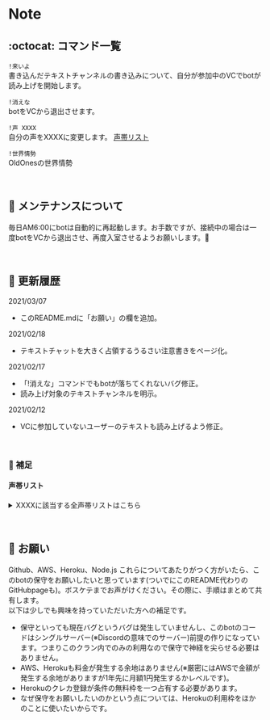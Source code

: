 # Note  

## :octocat: コマンド一覧

`!来いよ`  
書き込んだテキストチャンネルの書き込みについて、自分が参加中のVCでbotが読み上げを開始します。

`!消えな`  
botをVCから退出させます。

`!声 XXXX`  
自分の声をXXXXに変更します。 [声帯リスト](#声帯リスト)

`!世界情勢`  
OldOnesの世界情勢

&nbsp;
## :wrench: メンテナンスについて

毎日AM6:00にbotは自動的に再起動します。お手数ですが、接続中の場合は一度botをVCから退出させ、再度入室させるようお願いします。:ant:

&nbsp;
## :date: 更新履歴

2021/03/07

- このREADME.mdに「お願い」の欄を追加。

2021/02/18

- テキストチャットを大きく占領するうるさい注意書きをページ化。

2021/02/17

- 「!消えな」コマンドでもbotが落ちてくれないバグ修正。
- 読み上げ対象のテキストチャンネルを明示。

2021/02/12

- VCに参加していないユーザーのテキストも読み上げるよう修正。

&nbsp;
### :memo: 補足
#### 声帯リスト

<details>
<summary>XXXXに該当する全声帯リストはこちら</summary>
<div>
Aditi | Amy | Astrid | Bianca | Brian | Camila | Carla | Carmen | Celine | Chantal | Conchita | Cristiano | Dora | Emma | Enrique | Ewa | Filiz | Geraint | Giorgio | Gwyneth | Hans | Ines | Ivy | Jacek | Jan | Joanna | Joey | Justin | Karl | Kendra | Kevin | Kimberly | Lea | Liv | Lotte | Lucia | Lupe | Mads | Maja | Marlene | Mathieu | Matthew | Maxim | Mia | Miguel | Mizuki | Naja | Nicole | Penelope | Raveena | Ricardo | Ruben | Russell | Salli | Seoyeon | Takumi | Tatyana | Vicki | Vitoria | Zeina | Zhiyu
</div>
</details>
  
&nbsp;  
## :bow: お願い
Github、AWS、Heroku、Node.js これらについてあたりがつく方がいたら、このbotの保守をお願いしたいと思っています(ついでにこのREADME代わりのGitHubpageも)。ボスケテまでお声がけください。その際に、手順はまとめて共有します。  
以下は少しでも興味を持っていただいた方への補足です。

- 保守といっても現在バグというバグは発生していませんし、このbotのコードはシングルサーバー(※Discordの意味でのサーバー)前提の作りになっています。つまりこのクラン内でのみの利用なので保守で神経を尖らせる必要はありません。
- AWS、Herokuも料金が発生する余地はありません(※厳密にはAWSで金額が発生する余地がありますが1年先に月額1円発生するかレベルです)。
- Herokuのクレカ登録が条件の無料枠を一つ占有する必要があります。
- なぜ保守をお願いしたいのかという点については、Herokuの利用枠をほかのことに使いたいからです。

